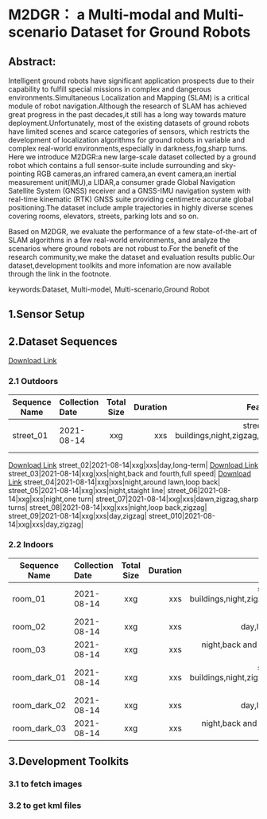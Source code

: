 # M2DGR： a Multi-modal and Multi-scenario Dataset for Ground Robots 

## Abstract:

  Intelligent ground robots  have significant application prospects due to their capability to fulfill special missions in complex and dangerous environments.Simultaneous Localization and Mapping (SLAM) is a critical module of robot navigation.Although the research of SLAM has achieved great progress in the past decades,it still has a long way towards mature deployment.Unfortunately, most of the existing datasets of ground robots have limited scenes and scarce categories of sensors, which restricts the development of localization algorithms for ground robots in variable and complex real-world environments,especially in darkness,fog,sharp turns.
Here we introduce M2DGR:a new large-scale dataset collected by a ground robot which contains a full sensor-suite include surrounding and sky-pointing RGB cameras,an infrared camera,an event camera,an inertial measurement unit(IMU),a LIDAR,a consumer grade Global Navigation Satellite System (GNSS) receiver and a GNSS-IMU navigation system with real-time kinematic (RTK) GNSS suite providing centimetre accurate global positioning.The dataset include ample trajectories in highly diverse scenes covering rooms, elevators, streets, parking lots and so on.

  Based on M2DGR, we evaluate the performance of a few state-of-the-art of SLAM algorithms in a few real-world environments, and analyze the scenarios where ground robots are not robust to.For the benefit of the research community,we make the dataset and evaluation results public.Our dataset,development toolkits and more infomation are now available through the link in the footnote.

keywords:Dataset, Multi-model, Multi-scenario,Ground Robot

## 1.Sensor Setup

## 2.Dataset Sequences
[Download Link](https://sjtueducn-my.sharepoint.com/:f:/g/personal/594666_sjtu_edu_cn/EstgRJm8ufVIhiol5_D47pwBy94k-uKVH6IFYe5p95hqdw?e=SkYPSe)
### 2.1 Outdoors
Sequence Name|Collection Date|Total Size|Duration|Features|Download Link
--|:--|:--:|--:|--:|--:
street_01|2021-08-14|xxg|xxs|street and buildings,night,zigzag,long-term|
[Download Link](https://sjtueducn-my.sharepoint.com/:f:/g/personal/594666_sjtu_edu_cn/EstgRJm8ufVIhiol5_D47pwBy94k-uKVH6IFYe5p95hqdw?e=SkYPSe)
street_02|2021-08-14|xxg|xxs|day,long-term|
[Download Link](https://sjtueducn-my.sharepoint.com/:f:/g/personal/594666_sjtu_edu_cn/EstgRJm8ufVIhiol5_D47pwBy94k-uKVH6IFYe5p95hqdw?e=SkYPSe)
street_03|2021-08-14|xxg|xxs|night,back and fourth,full speed|
[Download Link](https://sjtueducn-my.sharepoint.com/:f:/g/personal/594666_sjtu_edu_cn/EstgRJm8ufVIhiol5_D47pwBy94k-uKVH6IFYe5p95hqdw?e=SkYPSe)
street_04|2021-08-14|xxg|xxs|night,around lawn,loop back|
street_05|2021-08-14|xxg|xxs|night,staight line|
street_06|2021-08-14|xxg|xxs|night,one turn|
street_07|2021-08-14|xxg|xxs|dawn,zigzag,sharp turns|
street_08|2021-08-14|xxg|xxs|night,loop back,zigzag|
street_09|2021-08-14|xxg|xxs|day,zigzag|
street_010|2021-08-14|xxg|xxs|day,zigzag|

### 2.2 Indoors
Sequence Name|Collection Date|Total Size|Duration|Features
--|:--|:--:|--:|--:
room_01|2021-08-14|xxg|xxs|street and buildings,night,zigzag,long-term
room_02|2021-08-14|xxg|xxs|day,long-term
room_03|2021-08-14|xxg|xxs|night,back and fourth,full speed
room_dark_01|2021-08-14|xxg|xxs|street and buildings,night,zigzag,long-term
room_dark_02|2021-08-14|xxg|xxs|day,long-term
room_dark_03|2021-08-14|xxg|xxs|night,back and fourth,full speed

## 3.Development Toolkits
### 3.1 to fetch images
### 3.2 to get kml files
